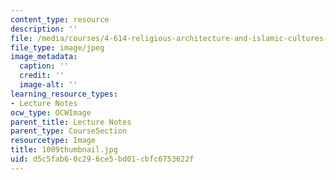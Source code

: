 ```yaml
---
content_type: resource
description: ''
file: /media/courses/4-614-religious-architecture-and-islamic-cultures-fall-2002/d5c5fab60c296ce5bd01cbfc6753622f_1009thumbnail.jpg
file_type: image/jpeg
image_metadata:
  caption: ''
  credit: ''
  image-alt: ''
learning_resource_types:
- Lecture Notes
ocw_type: OCWImage
parent_title: Lecture Notes
parent_type: CourseSection
resourcetype: Image
title: 1009thumbnail.jpg
uid: d5c5fab6-0c29-6ce5-bd01-cbfc6753622f
---
```


